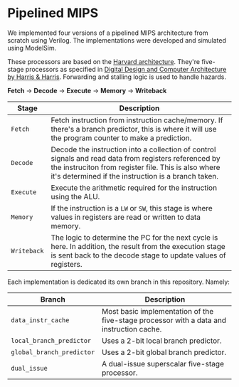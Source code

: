 # Pipelined MIPS

We implemented four versions of a pipelined MIPS architecture from scratch using Verilog. The implementations were developed and simulated using ModelSim.

These processors are based on the [Harvard architecture](https://en.wikipedia.org/wiki/Harvard_architecture). They're five-stage processors as specified in [Digital Design and Computer Architecture by Harris & Harris](https://www.amazon.com/Digital-Design-Computer-Architecture-Harris/dp/0123944244). Forwarding and stalling logic is used to handle hazards.

**Fetch** &rarr; **Decode** &rarr; **Execute** &rarr; **Memory** &rarr; **Writeback**

| Stage | Description |
| --- | --- |
| `Fetch` | Fetch instruction from instruction cache/memory. If there's a branch predictor, this is where it will use the program counter to make a prediction. |
| `Decode` | Decode the instruction into a collection of control signals and read data from registers referenced by the instruciton from register file. This is also where it's determined if the instruction is a branch taken. |
| `Execute` | Execute the arithmetic required for the instruction using the ALU. |
| `Memory` | If the instruction is a `LW` or `SW`, this stage is where values in registers are read or written to data memory. |
| `Writeback` | The logic to determine the PC for the next cycle is here. In addition, the result from the execution stage is sent back to the decode stage to update values of registers. |

Each implementation is dedicated its own branch in this repository. Namely:

| Branch | Description |
| --- | --- |
| `data_instr_cache` | Most basic implementation of the five-stage processor with a data and instruction cache. |
| `local_branch_predictor` | Uses a 2-bit local branch predictor. |
| `global_branch_predictor` | Uses a 2-bit global branch predictor. |
| `dual_issue` | A dual-issue superscalar five-stage processor. |
